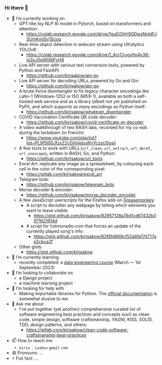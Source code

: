 ### Hi there 👋

- 🔭 I’m currently working on
    - GPT-like toy NLP AI model in Pytorch, based on transformers and attention:
        - https://colab.research.google.com/drive/1guEjOhH50DwzNnldFJSUInKmISv1Scog
    - Real-time object detection in webcam stream using Ultralytics YOLOv8:
        - https://colab.research.google.com/drive/1_AcrCrugvfm4v36-ig3sJ0qWliNIFyH9
    - Live API server with various text conversion tools, powered by Python and FastAPI:
        - https://github.com/kirisakow/api-py
    - Live API server for decoding URLs, powered by Go and Gin:
        - https://github.com/kirisakow/api-go
    - A brute-force disentangler to fix legacy character encodings like Latin-1 (Windows-1252 or ISO 8859-1), available as both a self-hosted web service and as a library (albeit not yet published on PyPI), and which supports as many encodings as Python itself:
        - https://github.com/kirisakow/whatever_disentangler
    - COVID Vaccination Certificate QR code decoder:
        - https://github.com/kirisakow/covid-certificate-qr-decoder
    - A video walkthrough of two BASH labs, recorded for my co-eds during the lockdown (in French):
        - https://www.youtube.com/playlist?list=PL9fSl95JfzxZ2cGihVebuWvYczsUSpsIj
    - A few tools to work with URLs (`url_clean`, `url_extract`, `url_deref`, `url_unescape`), written in BASH, Go, and Python:
        - https://github.com/kirisakow/url_tools
    - Excel Art: replicate any image as a spreadsheet, by colouring each cell in the color of the corresponding pixel:
        - https://gitlab.com/kirisakow/excel_art
    - Telegram bots:
        - https://github.com/kirisakow/telegram_bots
    - Morse decoder & encoder:
        - https://github.com/kirisakow/morse_decoder_encoder
    - A few JavaScript userscripts for the Firefox add-on [Greasemonkey](https://wiki.greasespot.net/Greasemonkey):
        - A script to declutter any webpage by telling which elements you want to leave visible:
            - https://gist.github.com/kirisakow/82957128a78d1cd67432b0971621914d
        - A script for hotmixradio.com that forces an update of the currently played song's info:
            - https://gist.github.com/kirisakow/62f6fd669cf52a6fe174717ae2cbca2f
    - Other gists:
        - https://gist.github.com/kirisakow
- 🌱 I’m currently learning
    - recently completed: a [data engineering course](https://github.com/kirisakow/formation-data-engineer-m2i) (March — 1st September 2023)
- 👯 I’m looking to collaborate on
    - a Django project
    - a machine learning project
- 🤔 I’m looking for help with
    - Making importable libraries for Python. The [official documentation](https://python-packaging-tutorial.readthedocs.io) is somewhat elusive to me.
- 💬 Ask me about
    - I've put together (yet another) comprehensive curated list of software engineering best practices and concepts such as clean code, simple design, software craftsmanship, YAGNI, KISS, SOLID, TDD, design patterns, and others:
        - https://gitlab.com/kirisakow/clean-code-software-craftsmanship-best-practices
- 📫 How to reach me:
    - `kirix` `.` `isakov` `gmail` `com`
- 😄 Pronouns: ...
- ⚡ Fun fact: ...
